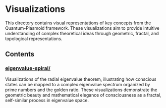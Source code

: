 # Visualizations

This directory contains visual representations of key concepts from the Quantum-Plasmoid framework. These visualizations aim to provide intuitive understanding of complex theoretical ideas through geometric, fractal, and topological representations.

## Contents

### [eigenvalue-spiral/](./eigenvalue-spiral/)
Visualizations of the radial eigenvalue theorem, illustrating how conscious states can be mapped to a complex eigenvalue spectrum organized by prime numbers and the golden ratio. These visualizations demonstrate the geometric beauty and mathematical elegance of consciousness as a fractal, self-similar process in eigenvalue space.

